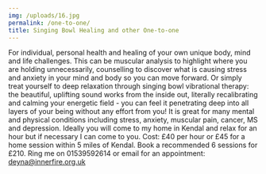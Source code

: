 ```yaml
---
img: /uploads/16.jpg
permalink: /one-to-one/
title: Singing Bowl Healing and other One-to-one
---
```

For individual, personal health and healing of your own unique body, mind and life challenges. This can be muscular analysis to highlight where you are holding unnecessarily, counselling to discover what is causing stress and anxiety in your mind and body so you can move forward. Or simply treat yourself to deep relaxation through singing bowl vibrational therapy: the beautiful, uplifting sound works from the inside out, literally recalibrating and calming your energetic field - you can feel it penetrating deep into all layers of your being without any effort from you! It is great for many mental and physical conditions including stress, anxiety, muscular pain, cancer, MS and depression. Ideally you will come to my home in Kendal and relax for an hour but if necessary I can come to you. Cost: £40 per hour or £45 for a home session within 5 miles of Kendal. Book a recommended 6 sessions for £210. Ring me on 01539592614 or email for an appointment: deyna@innerfire.org.uk
